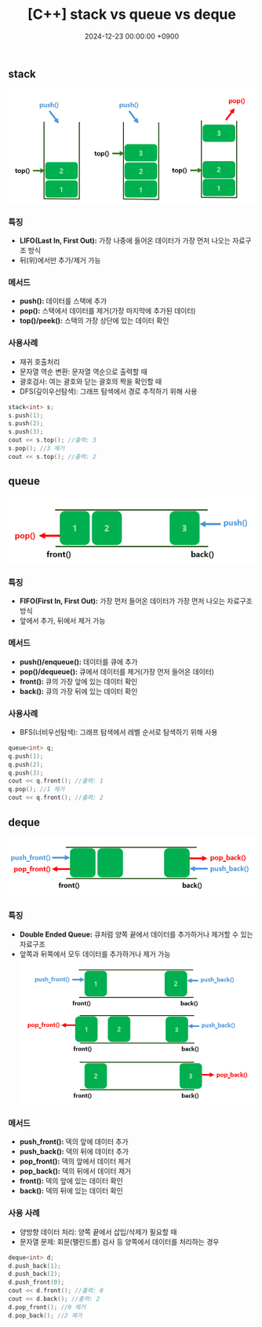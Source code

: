 ﻿---
classes: wide
toc: true
toc_label: "My Table of Contents"
#toc_icon: "cog"
layout: single
title: "[C++] stack vs queue vs deque"
date: "2024-12-23 00:00:00 +0900"
last_modified_at: "2024-12-23 00:00:00 +0900"
categories:
  - C++
tags:
  - c++
author_profile: true
sidebar:
    nav: docs
---

## stack
![problem_ex](/assets/img/stack.png)

### 특징
- **LIFO(Last In, First Out):** 가장 나중에 들어온 데이터가 가장 먼저 나오는 자료구조 방식
- 뒤(위)에서만 추가/제거 가능

### 메서드
- **push():** 데이터를 스택에 추가
- **pop():** 스택에서 데이터를 제거(가장 마지막에 추가된 데이터)
- **top()/peek():** 스택의 가장 상단에 있는 데이터 확인

### 사용사례
- 재귀 호출처리
- 문자열 역순 변환: 문자열 역순으로 출력할 때
- 괄호검사: 여는 괄호와 닫는 괄호의 짝을 확인할 때
- DFS(깊이우선탐색): 그래프 탐색에서 경로 추적하기 위해 사용

```c++
stack<int> s;
s.push(1);
s.push(2);
s.push(3);
cout << s.top(); //출력: 3
s.pop(); //3 제거
cout << s.top(); //출력: 2
```


## queue
![problem_ex](/assets/img/queue.png)

### 특징
- **FIFO(First In, First Out):** 가장 먼저 들어온 데이터가 가장 먼저 나오는 자료구조 방식
- 앞에서 추가, 뒤에서 제거 가능

### 메서드
- **push()/enqueue():** 데이터를 큐에 추가
- **pop()/dequeue():** 큐에서 데이터를 제거(가장 먼저 들어온 데이터)
- **front():** 큐의 가장 앞에 있는 데이터 확인
- **back():** 큐의 가장 뒤에 있는 데이터 확인

### 사용사례
- BFS(너비우선탐색): 그래프 탐색에서 레벨 순서로 탐색하기 위해 사용

```c++
queue<int> q;
q.push(1);
q.push(2);
q.push(3);
cout << q.front(); //출력: 1
q.pop(); //1 제거
cout << q.front(); //출력: 2
```


## deque
![problem_ex](/assets/img/deque.png)

### 특징
- **Double Ended Queue:** 큐처럼 양쪽 끝에서 데이터를 추가하거나 제거할 수 있는 자료구조
- 앞쪽과 뒤쪽에서 모두 데이터를 추가하거나 제거 가능
![problem_ex](/assets/img/deque_ex.png)

### 메서드
- **push_front():** 덱의 앞에 데이터 추가
- **push_back():** 덱의 뒤에 데이터 추가
- **pop_front():** 덱의 앞에서 데이터 제거
- **pop_back():** 덱의 뒤에서 데이터 제거
- **front():** 덱의 앞에 있는 데이터 확인
- **back():** 덱의 뒤에 있는 데이터 확인

### 사용 사례
- 양방향 데이터 처리: 양쪽 끝에서 삽입/삭제가 필요할 때
- 문자열 문제: 회문(팰린드롬) 검사 등 양쪽에서 데이터를 처리하는 경우

```c++
deque<int> d;
d.push_back(1);
d.push_back(2);
d.push_front(0);
cout << d.front(); //출력: 0
cout << d.back(); //출력: 2
d.pop_front(); //0 제거
d.pop_back(); //2 제거
```